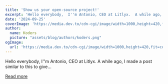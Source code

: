 ```yaml
---
title: 'Show us your open-source project!'
excerpt: 'Hello everybody,  I''m Antonio, CEO at Litlyx.  A while ago, I made a post similar to this to give...'
date: '2024-09-25'
coverImage: 'https://media.dev.to/cdn-cgi/image/width=1000,height=420,fit=cover,gravity=auto,format=auto/https%3A%2F%2Fdev-to-uploads.s3.amazonaws.com%2Fuploads%2Farticles%2F0hxwmon9210x6nboqogy.png'
author:
  name: Koders
  picture: "assets/blog/authors/koders.png"
ogImage:
  url: 'https://media.dev.to/cdn-cgi/image/width=1000,height=420,fit=cover,gravity=auto,format=auto/https%3A%2F%2Fdev-to-uploads.s3.amazonaws.com%2Fuploads%2Farticles%2F0hxwmon9210x6nboqogy.png'
---
```


Hello everybody,  I''m Antonio, CEO at Litlyx.  A while ago, I made a post similar to this to give...

[Read more](https://dev.to/litlyx/show-us-your-open-source-project-32o)
